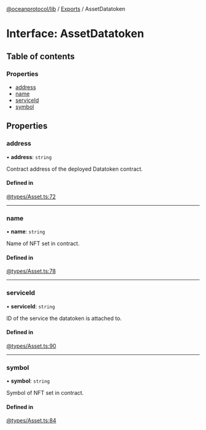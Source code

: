 [@oceanprotocol/lib](../README.md) / [Exports](../modules.md) / AssetDatatoken

# Interface: AssetDatatoken

## Table of contents

### Properties

- [address](AssetDatatoken.md#address)
- [name](AssetDatatoken.md#name)
- [serviceId](AssetDatatoken.md#serviceid)
- [symbol](AssetDatatoken.md#symbol)

## Properties

### address

• **address**: `string`

Contract address of the deployed Datatoken contract.

#### Defined in

[@types/Asset.ts:72](https://github.com/oceanprotocol/ocean.js/blob/fbcd13ac/src/@types/Asset.ts#L72)

___

### name

• **name**: `string`

Name of NFT set in contract.

#### Defined in

[@types/Asset.ts:78](https://github.com/oceanprotocol/ocean.js/blob/fbcd13ac/src/@types/Asset.ts#L78)

___

### serviceId

• **serviceId**: `string`

ID of the service the datatoken is attached to.

#### Defined in

[@types/Asset.ts:90](https://github.com/oceanprotocol/ocean.js/blob/fbcd13ac/src/@types/Asset.ts#L90)

___

### symbol

• **symbol**: `string`

Symbol of NFT set in contract.

#### Defined in

[@types/Asset.ts:84](https://github.com/oceanprotocol/ocean.js/blob/fbcd13ac/src/@types/Asset.ts#L84)
